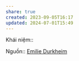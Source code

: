 ```yaml
---
share: true
created: 2023-09-05T16:17
updated: 2024-07-01T15:49
---
```

Khái niệm:: 

Nguồn:: [Emilie Durkheim](Emilie%20Durkheim.md)
